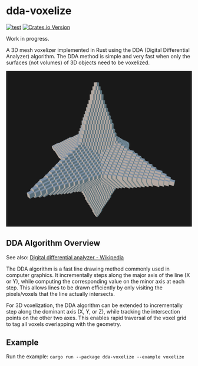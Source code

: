 # dda-voxelize

[![test](https://github.com/MIERUNE/dda-voxelize-rs/actions/workflows/test.yml/badge.svg)](https://github.com/MIERUNE/dda-voxelize-rs/actions/workflows/test.yml)
[![Crates.io Version](https://img.shields.io/crates/v/dda-voxelize)](https://crates.io/crates/dda-voxelize)
<!-- [![codecov](https://codecov.io/github/MIERUNE/dda-voxelize-rs/graph/badge.svg?token=DZb9Met7wY)](https://codecov.io/github/MIERUNE/dda-voxelize-rs) -->

Work in progress.

A 3D mesh voxelizer implemented in Rust using the DDA (Digital Differential Analyzer) algorithm. The DDA method is simple and very fast when only the surfaces (not volumes) of 3D objects need to be voxelized.

![1716994116122](docs/demo.png)

## DDA Algorithm Overview

See also: [Digital differential analyzer - Wikipedia](https://en.wikipedia.org/wiki/Digital_differential_analyzer_(graphics_algorithm))

The DDA algorithm is a fast line drawing method commonly used in computer graphics. It incrementally steps along the major axis of the line (X or Y), while computing the corresponding value on the minor axis at each step. This allows lines to be drawn efficiently by only visiting the pixels/voxels that the line actually intersects.

For 3D voxelization, the DDA algorithm can be extended to incrementally step along the dominant axis (X, Y, or Z), while tracking the intersection points on the other two axes. This enables rapid traversal of the voxel grid to tag all voxels overlapping with the geometry.

## Example

Run the example: `cargo run --package dda-voxelize --example voxelize`
